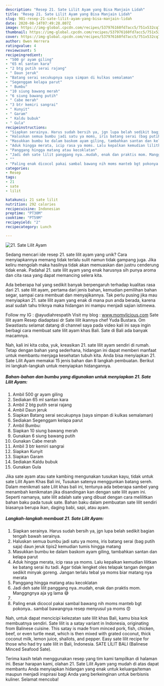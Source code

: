 ```yaml
---
description: "Resep 21. Sate Lilit Ayam yang Bisa Manjain Lidah"
title: "Resep 21. Sate Lilit Ayam yang Bisa Manjain Lidah"
slug: 981-resep-21-sate-lilit-ayam-yang-bisa-manjain-lidah
date: 2020-08-14T07:49:28.807Z
image: https://img-global.cpcdn.com/recipes/537976160fd7acc5/751x532cq70/21-sate-lilit-ayam-foto-resep-utama.jpg
thumbnail: https://img-global.cpcdn.com/recipes/537976160fd7acc5/751x532cq70/21-sate-lilit-ayam-foto-resep-utama.jpg
cover: https://img-global.cpcdn.com/recipes/537976160fd7acc5/751x532cq70/21-sate-lilit-ayam-foto-resep-utama.jpg
author: Owen Herrera
ratingvalue: 4
reviewcount: 5
recipeingredient:
- "500 gr ayam giling"
- "65 ml santan kara"
- "2 btg putih serai rajang"
- " Daun jeruk"
- "Batang serai secukupnya saya simpan di kulkas semalaman"
- "Segenggam kelapa parut"
- " Bumbu"
- "10 siung bawang merah"
- "6 siung bawang putih"
- " Cabe merah"
- "3 btr kemiri sangrai"
- " Kunyit"
- " Garam"
- " Kaldu bubuk"
- " Gula"
recipeinstructions:
- "Siapkan serainya. Harus sudah bersih ya, jgn lupa belah sedikit bagian tengah bawah serainya."
- "Haluskan semua bumbu jadi satu ya moms, iris batang serai (bag putih saja) daun jeruk tipis2 kemudian tumis hingga matang"
- "Masukkan bumbu ke dalam baskom ayam giling, tambahkan santan dan kelapa parut"
- "Aduk hingga merata, icip rasa ya moms. Lalu kepalkan kemudian lilitkan ke batang serai itu tadi. Agar tidak lengket oles telapak tangan dengan sedikit minyak goreng. Jangan terlalu tebal ya moms biar matang nya merata"
- "Panggang hingga matang atau kecoklatan"
- "Jadi deh sate lilit panggang nya..mudah, enak dan praktis mom. Manggngnya aja yg lama 😅"
- ""
- "Paling enak dicocol pakai sambal bawang nih moms manteb bgt pokonya.. sambal bawangnya resep menyusul ya moms 😍"
categories:
- Resep
tags:
- 21
- sate
- lilit

katakunci: 21 sate lilit 
nutrition: 292 calories
recipecuisine: Indonesian
preptime: "PT30M"
cooktime: "PT59M"
recipeyield: "2"
recipecategory: Lunch

---
```



![21. Sate Lilit Ayam](https://img-global.cpcdn.com/recipes/537976160fd7acc5/751x532cq70/21-sate-lilit-ayam-foto-resep-utama.jpg)

Sedang mencari ide resep 21. sate lilit ayam yang unik? Cara menyiapkannya memang tidak terlalu sulit namun tidak gampang juga. Jika keliru mengolah maka hasilnya tidak akan memuaskan dan justru cenderung tidak enak. Padahal 21. sate lilit ayam yang enak harusnya sih punya aroma dan cita rasa yang dapat memancing selera kita.

Ada beberapa hal yang sedikit banyak berpengaruh terhadap kualitas rasa dari 21. sate lilit ayam, pertama dari jenis bahan, kemudian pemilihan bahan segar, sampai cara membuat dan menyajikannya. Tak perlu pusing jika mau menyiapkan 21. sate lilit ayam yang enak di mana pun anda berada, karena asal sudah tahu triknya maka hidangan ini mampu menjadi sajian istimewa.

Follow my IG : @ayudiahrespatih Visit my blog : www.momylicious.com Sate lilit ayam Resep diadaptasi dr Sate lilit ikannya chef Yuda Bustara. Om Swastiastu selamat datang di channel saya pada video kali ini saya ingin berbagi cara membuat sate lilit ayam khas Bali. Sate di Bali ada banyak macamnya.


Nah, kali ini kita coba, yuk, kreasikan 21. sate lilit ayam sendiri di rumah. Tetap dengan bahan yang sederhana, hidangan ini dapat memberi manfaat untuk membantu menjaga kesehatan tubuh kita. Anda bisa menyiapkan 21. Sate Lilit Ayam memakai 15 jenis bahan dan 8 langkah pembuatan. Berikut ini langkah-langkah untuk menyiapkan hidangannya.

<!--inarticleads1-->

##### Bahan-bahan dan bumbu yang digunakan untuk menyiapkan 21. Sate Lilit Ayam:

1. Ambil 500 gr ayam giling
1. Sediakan 65 ml santan kara
1. Ambil 2 btg putih serai rajang
1. Ambil  Daun jeruk
1. Siapkan Batang serai secukupnya (saya simpan di kulkas semalaman)
1. Sediakan Segenggam kelapa parut
1. Ambil  Bumbu:
1. Siapkan 10 siung bawang merah
1. Gunakan 6 siung bawang putih
1. Gunakan  Cabe merah
1. Ambil 3 btr kemiri sangrai
1. Siapkan  Kunyit
1. Siapkan  Garam
1. Sediakan  Kaldu bubuk
1. Gunakan  Gula


Jika sate ayam atau sate kambing mengunakan tusukan kayu, tidak untuk sate Lilit Ayam Khas Bali ini, Tusukan satenya menggunkan batang sereh. Dalam menikmati sate Lilit khas bali ini, tentunya ada beberapa sambel yang menambah kenikmatan jika disandingan kan dengan sate lilit ayam ini. Seperti namanya, sate lilit adalah sate yang dibuat dengan cara melilitkan bahan baku pada tusuk sate. Bahan baku dalam pembuatan sate lilit sendiri biasanya berupa ikan, daging babi, sapi, atau ayam. 

<!--inarticleads2-->

##### Langkah-langkah membuat 21. Sate Lilit Ayam:

1. Siapkan serainya. Harus sudah bersih ya, jgn lupa belah sedikit bagian tengah bawah serainya.
1. Haluskan semua bumbu jadi satu ya moms, iris batang serai (bag putih saja) daun jeruk tipis2 kemudian tumis hingga matang
1. Masukkan bumbu ke dalam baskom ayam giling, tambahkan santan dan kelapa parut
1. Aduk hingga merata, icip rasa ya moms. Lalu kepalkan kemudian lilitkan ke batang serai itu tadi. Agar tidak lengket oles telapak tangan dengan sedikit minyak goreng. Jangan terlalu tebal ya moms biar matang nya merata
1. Panggang hingga matang atau kecoklatan
1. Jadi deh sate lilit panggang nya..mudah, enak dan praktis mom. Manggngnya aja yg lama 😅
1. 
1. Paling enak dicocol pakai sambal bawang nih moms manteb bgt pokonya.. sambal bawangnya resep menyusul ya moms 😍


Nah, untuk dapat mencicipi kelezatan sate lilit khas Bali, kamu bisa kok membuatnya sendiri. Sate lilit is a satay variant in Indonesia, originating from Balinese cuisine. This satay is made from minced pork, fish, chicken, beef, or even turtle meat, which is then mixed with grated coconut, thick coconut milk, lemon juice, shallots, and pepper. Easy sate lilit recipe for those who had try sate lilit in Bali, Indonesia. SATE LILIT BALI (Balinese Minced Seafood Sate). 

Terima kasih telah menggunakan resep yang tim kami tampilkan di halaman ini. Besar harapan kami, olahan 21. Sate Lilit Ayam yang mudah di atas dapat membantu Anda menyiapkan hidangan yang enak untuk keluarga/teman maupun menjadi inspirasi bagi Anda yang berkeinginan untuk berbisnis kuliner. Selamat mencoba!
